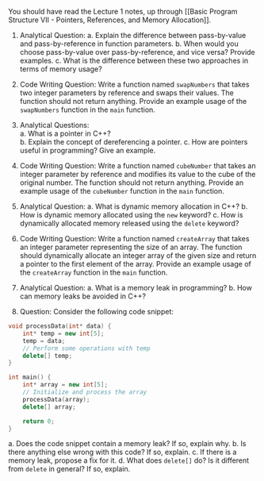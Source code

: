 You should have read the Lecture 1 notes, up through [[Basic Program Structure VII - Pointers, References, and Memory Allocation]].

1. Analytical Question: 
   a. Explain the difference between pass-by-value and pass-by-reference in function parameters. 
   b. When would you choose pass-by-value over pass-by-reference, and vice versa? Provide examples.
   c. What is the difference between these two approaches in terms of memory usage?
    
2. Code Writing Question: Write a function named `swapNumbers` that takes two integer parameters by reference and swaps their values. The function should not return anything. Provide an example usage of the `swapNumbers` function in the `main` function.
    
3. Analytical Questions:  
   a. What is a pointer in C++?  
   b. Explain the concept of dereferencing a pointer. 
   c. How are pointers useful in programming? Give an example.
    
4. Code Writing Question: Write a function named `cubeNumber` that takes an integer parameter by reference and modifies its value to the cube of the original number. The function should not return anything. Provide an example usage of the `cubeNumber` function in the `main` function.
    
5. Analytical Question: 
   a. What is dynamic memory allocation in C++? 
   b. How is dynamic memory allocated using the `new` keyword? 
   c. How is dynamically allocated memory released using the `delete` keyword?
    
6. Code Writing Question: Write a function named `createArray` that takes an integer parameter representing the size of an array. The function should dynamically allocate an integer array of the given size and return a pointer to the first element of the array. Provide an example usage of the `createArray` function in the `main` function.
    
7. Analytical Question: 
   a. What is a memory leak in programming? 
   b. How can memory leaks be avoided in C++?
    
8. Question: Consider the following code snippet:
``` cpp
void processData(int* data) {
    int* temp = new int[5];
    temp = data;
    // Perform some operations with temp
    delete[] temp;
}

int main() {
    int* array = new int[5];
    // Initialize and process the array
    processData(array);
    delete[] array;

    return 0;
}

```

a. Does the code snippet contain a memory leak? If so, explain why. 
b. Is there anything else wrong with this code? If so, explain.
c. If there is a memory leak, propose a fix for it. 
d. What does `delete[]` do? Is it different from `delete` in general? If so, explain.